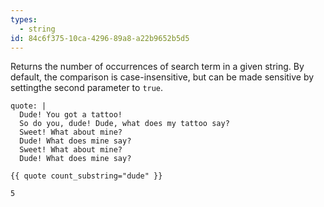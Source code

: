 ```yaml
---
types:
  - string
id: 84c6f375-10ca-4296-89a8-a22b9652b5d5
---
```

Returns the number of occurrences of search term in a given string. By default,
the comparison is case-insensitive, but can be made sensitive by settingthe second parameter to `true`.

```.language-yaml
quote: |
  Dude! You got a tattoo!
  So do you, dude! Dude, what does my tattoo say?
  Sweet! What about mine?
  Dude! What does mine say?
  Sweet! What about mine?
  Dude! What does mine say?
```

```
{{ quote count_substring="dude" }}
```

```.language-output
5
```


